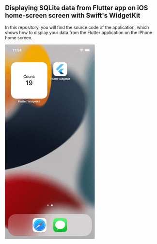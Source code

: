 ## Displaying SQLite data from Flutter app on iOS home-screen screen with Swift's WidgetKit

In this repository, you will find the source code of the application, which shows how to display your data from the Flutter application on the iPhone home screen.

![Preview](preview.gif)
